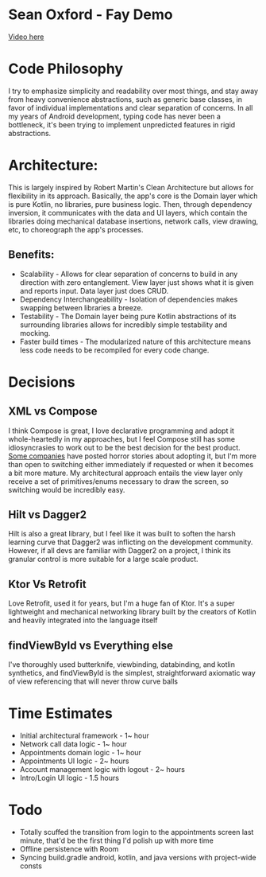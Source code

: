# Sean Oxford - Fay Demo

[Video here](https://drive.google.com/file/d/13Osal751hV5hFCLY-aW7_WSsOfH3p86n/view?usp=sharing)

# Code Philosophy

I try to emphasize simplicity and readability over most things, and stay away from heavy convenience abstractions, such as generic base classes, in favor of individual implementations and clear separation of concerns. In all my years of Android development, typing code has never been a bottleneck, it's been trying to implement unpredicted features in rigid abstractions.

# Architecture:

This is largely inspired by Robert Martin's Clean Architecture but allows for flexibility in its approach. Basically, the app's core is the Domain layer which is pure Kotlin, no libraries, pure business logic. Then, through dependency inversion, it communicates with the data and UI layers, which contain the libraries doing mechanical database insertions, network calls, view drawing, etc, to choreograph the app's processes.

## Benefits:
* Scalability - Allows for clear separation of concerns to build in any direction with zero entanglement. View layer just shows what it is given and reports input. Data layer just does CRUD.
* Dependency Interchangeability - Isolation of dependencies makes swapping between libraries a breeze.
* Testability - The Domain layer being pure Kotlin abstractions of its surrounding libraries allows for incredibly simple testability and mocking.
* Faster build times - The modularized nature of this architecture means less code needs to be recompiled for every code change.

# Decisions

## XML vs Compose

I think Compose is great, I love declarative programming and adopt it whole-heartedly in my approaches, but I feel Compose still has some idiosyncrasies to work out to be the best decision for the best product. [Some companies](https://www.youtube.com/watch?v=6lBBpWX1x8Y) have posted horror stories about adopting it, but I'm more than open to switching either immediately if requested or when it becomes a bit more mature. My architectural approach entails the view layer only receive a set of primitives/enums necessary to draw the screen, so switching would be incredibly easy.

## Hilt vs Dagger2

Hilt is also a great library, but I feel like it was built to soften the harsh learning curve that Dagger2 was inflicting on the development community. However, if all devs are familiar with Dagger2 on a project, I think its granular control is more suitable for a large scale product.

## Ktor Vs Retrofit

Love Retrofit, used it for years, but I'm a huge fan of Ktor. It's a super lightweight and mechanical networking library built by the creators of Kotlin and heavily integrated into the language itself

## findViewById vs Everything else

I've thoroughly used butterknife, viewbinding, databinding, and kotlin synthetics, and findViewById is the simplest, straightforward axiomatic way of view referencing that will never throw curve balls

# Time Estimates

* Initial architectural framework - 1~ hour
* Network call data logic - 1~ hour
* Appointments domain logic - 1~ hour
* Appointments UI logic - 2~ hours
* Account management logic with logout - 2~ hours
* Intro/Login UI logic - 1.5 hours


# Todo

* Totally scuffed the transition from login to the appointments screen last minute, that'd be the first thing I'd polish up with more time
* Offline persistence with Room
* Syncing build.gradle android, kotlin, and java versions with project-wide consts





